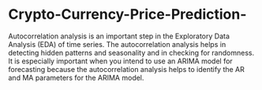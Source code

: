 # Crypto-Currency-Price-Prediction-
Autocorrelation analysis is an important step in the Exploratory Data Analysis (EDA) of time series. The autocorrelation analysis helps in detecting hidden patterns and seasonality and in checking for randomness. It is especially important when you intend to use an ARIMA model for forecasting because the autocorrelation analysis helps to identify the AR and MA parameters for the ARIMA model.
